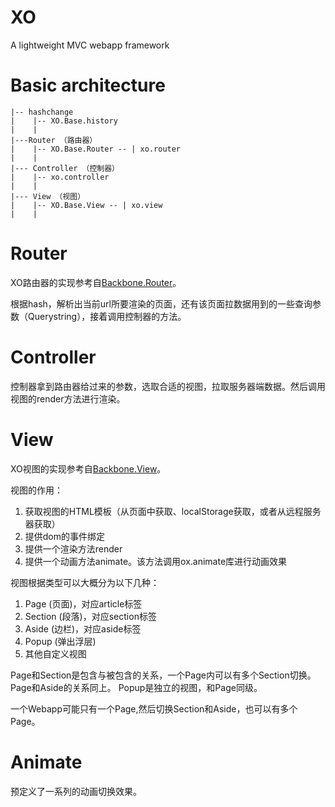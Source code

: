 XO
==

A lightweight MVC webapp framework

Basic architecture
===

    |-- hashchange
    |    |-- XO.Base.history
    |    |
    |---Router （路由器）
    |    |-- XO.Base.Router -- | xo.router
    |    |
    |--- Controller （控制器）
    |    |-- xo.controller
    |    |
    |--- View （视图）
    |    |-- XO.Base.View -- | xo.view
    |    |

Router
===

XO路由器的实现参考自[Backbone.Router](http://backbonejs.org#Router)。

根据hash，解析出当前url所要渲染的页面，还有该页面拉数据用到的一些查询参数（Querystring），接着调用控制器的方法。

Controller
===

控制器拿到路由器给过来的参数，选取合适的视图，拉取服务器端数据。然后调用视图的render方法进行渲染。

View
===

XO视图的实现参考自[Backbone.View](http://backbonejs.org#View)。

视图的作用：

1. 获取视图的HTML模板（从页面中获取、localStorage获取，或者从远程服务器获取）
2. 提供dom的事件绑定
3. 提供一个渲染方法render
4. 提供一个动画方法animate。该方法调用ox.animate库进行动画效果

视图根据类型可以大概分为以下几种：

1. Page (页面)，对应article标签
2. Section (段落)，对应section标签
3. Aside (边栏)，对应aside标签
4. Popup (弹出浮层)
5. 其他自定义视图

Page和Section是包含与被包含的关系，一个Page内可以有多个Section切换。
Page和Aside的关系同上。
Popup是独立的视图，和Page同级。

一个Webapp可能只有一个Page,然后切换Section和Aside，也可以有多个Page。


Animate
===
预定义了一系列的动画切换效果。
